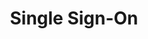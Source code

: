 ---
# -------------------------- #
#      Page & Formatting     #
# -------------------------- #

title: Single Sign-On
permalink: /account-security/single-sign-on
summary: "Tighten up and simplify your Stitch account's security with the Single Sign-on (SSO) feature."

input: false
layout: general
feedback: true

key: "single-sign-on"
type: "security"
weight: 4


# -------------------------- #
#        Introduction        #
# -------------------------- #

intro: |
  {% assign user-roles = site.data.stitch.user-management.roles %}

  {{ page.summary }}

  In this guide:

  {% for section in page.sections %}
  - [{{ section.summary }}](#{{ section.anchor }})
  {% endfor %}


# -------------------------- #
#           Content          #
# -------------------------- #

sections:
  - title: "Single Sign-on (SSO) basics"
    anchor: "basics"
    summary: "Some Single Sign-on (SSO) basics"
    content: |
      {% for subsection in section.subsections %}
      - [{{ subsection.title }}](#{{ subsection.anchor }})
      {% endfor %}

    subsections:
      - title: "What is Single Sign-on?"
        anchor: "basics--what-is-sso"
        content: |
          From [Wikipedia](https://en.wikipedia.org/wiki/Single_sign-on){:target="new"}:

          > Single Sign-on (SSO) is an authentication scheme that allows a user to log in with a single ID and password to any of several related, yet independent, software systems.

          SSO allows you to securely grant members of your team access to Stitch by internally managing their credentials through the [Identity Provider (IdP)](#basics--supported-identity-providers) of your choice.

      - title: "How does SSO work in Stitch?"
        anchor: "basics--how-sso-works"
        content: |
          {% capture sso-admin %}
          SSO can be enabled by any team member of a Stitch account. The team member who initially enables SSO becomes an {{ user-roles.sso-admin.name }} user. To request that other users are added or removed as {{ user-roles.sso-admin.name | append: "s" }}, the {{ user-roles.sso-admin.name }} should contact support.
          {% endcapture %}

          When SSO is enabled in Stitch, non-{{ user-roles.sso-admin.name }} users must sign into Stitch using your organization's Identity Provider (IdP).

          Additionally, when SSO is enabled:

          - Upon initial enablement, all pending team member invitations are invalidated
          - Upon initial enablement, all team members in the account receive an email notification
          - Only {{ user-roles.sso-admin.name }} users are able to update their email addresses and passwords, or add, deactivate, or reactivate other team members
          - Team members access must be [managed in your IdP](#basics--how-is-user-access-managed)

      - title: "What Identity Providers (IdP) are supported by Stitch?"
        anchor: "basics--supported-identity-providers"
        content: |
          {% assign supported-identity-providers = site.account-security | where:"idp",true | sort_natural:"display-name" %}

          Stitch currently supports the following Identity Providers (IdP):

          {% for idp in supported-identity-providers %}
          - [{{ idp.display-name }}]({{ idp.url | prepend: site.baseurl }})
          {% endfor %}

      - title: "Who can enable SSO?"
        anchor: "basics--who-can-enable-sso"
        content: |
          {{ sso-admin }}

      - title: "Who can modify the SSO configuration?"
        anchor: "basics--who-can-modify-sso"
        content: |
          Only {{ user-roles.sso-admin.name }} users can modify an existing SSO configuration. This includes modifying any settings, disabling SSO, or reenabling SSO.

      - title: "How is team member access to Stitch managed?"
        anchor: "basics--how-is-user-access-managed"
        content: |
          When SSO is enabled, team member access must be managed in your IdP. If your colleague requires access to Stitch, a user with the required permissions in your IdP must grant them access through the IdP. This is also applicable if a team member no longer requires access to Stitch.

          **Note**: Team members removed from your IdP will still display in the **Team members** section of the **Account Settings** page, even though they no longer have access to Stitch. To clean up the list, click **Deactivate** to remove them.

      - title: "How can I access Stitch if my Identity Provider experiences downtime?"
        anchor: "basics--idp-downtime"
        content: |
          If SSO is enabled and your IdP is experiencing downtime, only {{ user-roles.sso-admin.name }} users will be able to access Stitch. These users can sign into Stitch using their password, ensuring a member of your team will always have access even if your Identity Provider is down.

      - title: "What happens when SSO is disabled in Stitch?"
        anchor: "basics--disable-sso"
        content: |
          Only an {{ user-roles.sso-admin.name }} can [disable SSO in Stitch](#disable-sso). When SSO is disabled, the following occurs:

          - All team members in the account receive an email notifying them that SSO has been disabled
          - All team members in the account receive a password reset email
          - Team members must sign in using Stitch credentials
          - Team members may be invited or removed directly in Stitch

          **Note**: This is also applicable when [switching to a different IdP](#switch-idp), as switching IdPs requires disabling the current SSO configuration.

  - title: "Enabling SSO"
    anchor: "enable-sso"
    summary: "How to enable in your Stitch account"
    content: |
      To enable SSO in your Stitch account:

      {% include shared/sso/stitch-sso-menu-path.html type="initial-setup" %}
      1. Follow the guide for your IdP to complete the setup. [Click here](#basics--supported-identity-providers) for links to the guides.

  - title: "Modifying SSO settings"
    anchor: "modify-sso"
    summary: "How to modify the SSO configuration in your Stitch account"
    content: |
      {% include note.html type="single-line" content="**Note**: The IdP used by your Stitch account can't be modified using these instructions. Refer to the [Switching to a different IdP section](#switch-idp) for more info." %}

      {% capture sso-edit %}
      1. Click {{ app.menu-paths.account-settings }}.
      2. Scroll down to the **Single Sign-on** section.
      3. Click **Edit**. The SSO Settings page will display.
      {% endcapture %}

      {{ sso-edit }}4. Make your changes, clicking **Save and Update** when finished.

  - title: "Disabling SSO"
    anchor: "disable-sso"
    summary: "How to enable in your Stitch account"
    content: |
      {{ sso-edit }}4. In the **Disable SSO** section, click **Disable SSO**.
      5. When prompted to confirm, click **Disable SSO** to continue.

      A **Success!** message will display in the **Account Settings** page if the configuration is disabled successfully. After SSO is disabled, team members in the account will receive an [email notification and a password reset email](#basics--disable-sso).

  - title: "Switching to a different IdP"
    anchor: "switch-idp"
    summary: "How to switch to a different IdP in your Stitch account"
    content: |
      As Stitch allows only one SSO configuration at a time, you'll need to disable the current configuration and then enable SSO again to switch to a different IdP.

      1. [Disable the current SSO configuration](#disable-sso).
      2. Re-enable SSO, following the guide for your IdP to complete the setup. [Click here](#basics--supported-identity-providers) for links to the guides.
---